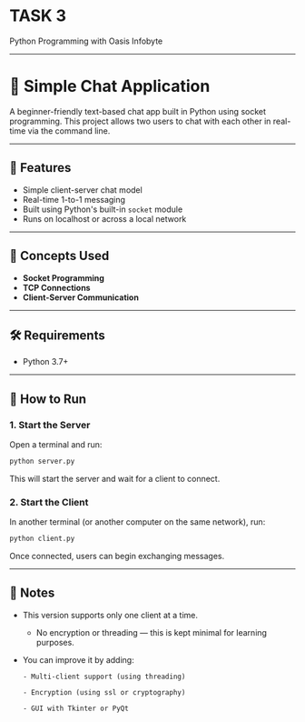 # TASK 3 

Python Programming with Oasis Infobyte

---

# 💬 Simple Chat Application

A beginner-friendly text-based chat app built in Python using socket programming. This project allows two users to chat with each other in real-time via the command line.

---

## 📌 Features

- Simple client-server chat model
- Real-time 1-to-1 messaging
- Built using Python's built-in `socket` module
- Runs on localhost or across a local network

---

## 🧠 Concepts Used

- **Socket Programming**
- **TCP Connections**
- **Client-Server Communication**

---

## 🛠 Requirements

- Python 3.7+

---

## 🚀 How to Run

### 1. Start the Server

Open a terminal and run:

```bash
python server.py
```
This will start the server and wait for a client to connect.

### 2. Start the Client
In another terminal (or another computer on the same network), run:

```bash
python client.py
```
Once connected, users can begin exchanging messages.

---

## 🔐 Notes

- This version supports only one client at a time.

  - No encryption or threading — this is kept minimal for learning purposes.

- You can improve it by adding:

      - Multi-client support (using threading)

      - Encryption (using ssl or cryptography)

      - GUI with Tkinter or PyQt
